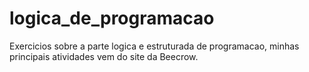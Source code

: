 # logica_de_programacao
Exercicios sobre a parte logica e estruturada de programacao, minhas principais atividades vem do site da Beecrow.
